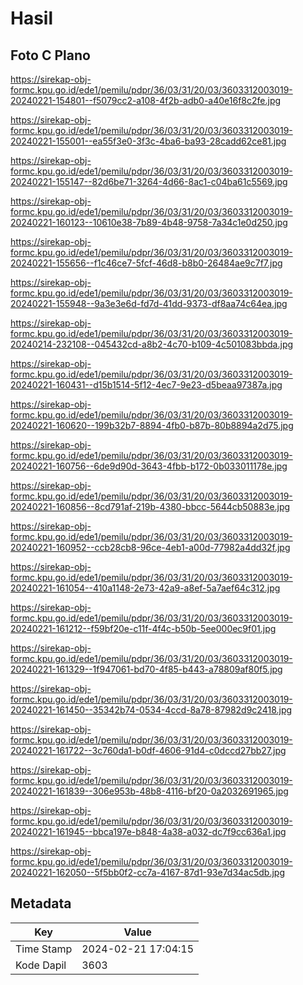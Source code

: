 # Hasil

## Foto C Plano

https://sirekap-obj-formc.kpu.go.id/ede1/pemilu/pdpr/36/03/31/20/03/3603312003019-20240221-154801--f5079cc2-a108-4f2b-adb0-a40e16f8c2fe.jpg

https://sirekap-obj-formc.kpu.go.id/ede1/pemilu/pdpr/36/03/31/20/03/3603312003019-20240221-155001--ea55f3e0-3f3c-4ba6-ba93-28cadd62ce81.jpg

https://sirekap-obj-formc.kpu.go.id/ede1/pemilu/pdpr/36/03/31/20/03/3603312003019-20240221-155147--82d6be71-3264-4d66-8ac1-c04ba61c5569.jpg

https://sirekap-obj-formc.kpu.go.id/ede1/pemilu/pdpr/36/03/31/20/03/3603312003019-20240221-160123--10610e38-7b89-4b48-9758-7a34c1e0d250.jpg

https://sirekap-obj-formc.kpu.go.id/ede1/pemilu/pdpr/36/03/31/20/03/3603312003019-20240221-155656--f1c46ce7-5fcf-46d8-b8b0-26484ae9c7f7.jpg

https://sirekap-obj-formc.kpu.go.id/ede1/pemilu/pdpr/36/03/31/20/03/3603312003019-20240221-155948--9a3e3e6d-fd7d-41dd-9373-df8aa74c64ea.jpg

https://sirekap-obj-formc.kpu.go.id/ede1/pemilu/pdpr/36/03/31/20/03/3603312003019-20240214-232108--045432cd-a8b2-4c70-b109-4c501083bbda.jpg

https://sirekap-obj-formc.kpu.go.id/ede1/pemilu/pdpr/36/03/31/20/03/3603312003019-20240221-160431--d15b1514-5f12-4ec7-9e23-d5beaa97387a.jpg

https://sirekap-obj-formc.kpu.go.id/ede1/pemilu/pdpr/36/03/31/20/03/3603312003019-20240221-160620--199b32b7-8894-4fb0-b87b-80b8894a2d75.jpg

https://sirekap-obj-formc.kpu.go.id/ede1/pemilu/pdpr/36/03/31/20/03/3603312003019-20240221-160756--6de9d90d-3643-4fbb-b172-0b033011178e.jpg

https://sirekap-obj-formc.kpu.go.id/ede1/pemilu/pdpr/36/03/31/20/03/3603312003019-20240221-160856--8cd791af-219b-4380-bbcc-5644cb50883e.jpg

https://sirekap-obj-formc.kpu.go.id/ede1/pemilu/pdpr/36/03/31/20/03/3603312003019-20240221-160952--ccb28cb8-96ce-4eb1-a00d-77982a4dd32f.jpg

https://sirekap-obj-formc.kpu.go.id/ede1/pemilu/pdpr/36/03/31/20/03/3603312003019-20240221-161054--410a1148-2e73-42a9-a8ef-5a7aef64c312.jpg

https://sirekap-obj-formc.kpu.go.id/ede1/pemilu/pdpr/36/03/31/20/03/3603312003019-20240221-161212--f59bf20e-c11f-4f4c-b50b-5ee000ec9f01.jpg

https://sirekap-obj-formc.kpu.go.id/ede1/pemilu/pdpr/36/03/31/20/03/3603312003019-20240221-161329--1f947061-bd70-4f85-b443-a78809af80f5.jpg

https://sirekap-obj-formc.kpu.go.id/ede1/pemilu/pdpr/36/03/31/20/03/3603312003019-20240221-161450--35342b74-0534-4ccd-8a78-87982d9c2418.jpg

https://sirekap-obj-formc.kpu.go.id/ede1/pemilu/pdpr/36/03/31/20/03/3603312003019-20240221-161722--3c760da1-b0df-4606-91d4-c0dccd27bb27.jpg

https://sirekap-obj-formc.kpu.go.id/ede1/pemilu/pdpr/36/03/31/20/03/3603312003019-20240221-161839--306e953b-48b8-4116-bf20-0a2032691965.jpg

https://sirekap-obj-formc.kpu.go.id/ede1/pemilu/pdpr/36/03/31/20/03/3603312003019-20240221-161945--bbca197e-b848-4a38-a032-dc7f9cc636a1.jpg

https://sirekap-obj-formc.kpu.go.id/ede1/pemilu/pdpr/36/03/31/20/03/3603312003019-20240221-162050--5f5bb0f2-cc7a-4167-87d1-93e7d34ac5db.jpg


## Metadata

| Key        | Value               |
| ---------- | ------------------- |
| Time Stamp | 2024-02-21 17:04:15 |
| Kode Dapil | 3603                |



